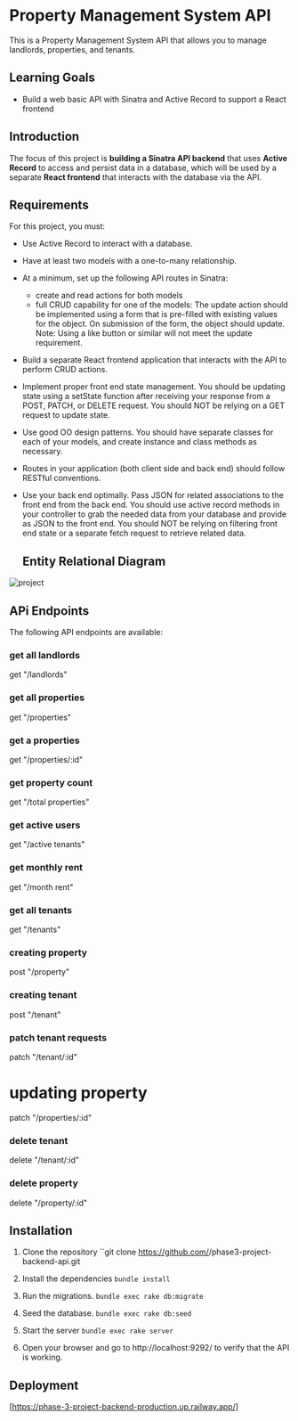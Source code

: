 # Property Management System API

This is a Property Management System API that allows you to manage landlords, properties, and tenants.

## Learning Goals

- Build a web basic API with Sinatra and Active Record to support a React
  frontend

## Introduction

The focus of this project is **building a Sinatra API backend** that uses
**Active Record** to access and persist data in a database, which will be used
by a separate **React frontend** that interacts with the database via the API.

## Requirements

For this project, you must:

- Use Active Record to interact with a database.
- Have at least two models with a one-to-many relationship.
- At a minimum, set up the following API routes in Sinatra:
  - create and read actions for both models
  - full CRUD capability for one of the models: 
  The update action should be implemented using a form that is 
  pre-filled with existing values for the object. On submission of 
  the form, the object should update. Note: Using a like button or 
  similar will not meet the update requirement.
- Build a separate React frontend application that interacts with the API to
  perform CRUD actions.
- Implement proper front end state management. You should be updating state using a
  setState function after receiving your response from a POST, PATCH, or DELETE 
  request. You should NOT be relying on a GET request to update state. 
- Use good OO design patterns. You should have separate classes for each of your
  models, and create instance and class methods as necessary. 
- Routes in your application (both client side and back end) should follow RESTful
  conventions.
- Use your back end optimally. Pass JSON for related associations to the front 
  end from the back end. You should use active record methods in your controller to grab
  the needed data from your database and provide as JSON to the front end. You
  should NOT be relying on filtering front end state or a separate fetch request to
  retrieve related data.

  ## Entity Relational Diagram

![project](https://user-images.githubusercontent.com/99965020/222998077-1332ebeb-4f73-43c9-8460-ad41d2d27687.png)


## APi Endpoints

The following API endpoints are available:

### get all landlords
  get "/landlords"
    
  ### get all properties
  get "/properties"
   
  ### get a properties
  get "/properties/:id"
    
  ### get property count
  get "/total properties" 
    
  ### get active users
  get "/active tenants"
    
  ### get monthly rent
  get "/month rent"
    
  ### get all tenants
  get "/tenants"
    
  ### creating property
  post "/property" 

  ### creating tenant
  post "/tenant"

  ### patch tenant requests
  patch "/tenant/:id"

  # updating property
  patch "/properties/:id"

  ### delete tenant 
  delete "/tenant/:id" 

  ### delete property
  delete "/property/:id"


  ## Installation

 1. Clone the repository
  ``git clone https://github.com/<username>/phase3-project-backend-api.git`
`

2. Install the dependencies
`bundle install`

3. Run the migrations.
`bundle exec rake db:migrate`

4. Seed the database.
`bundle exec rake db:seed`

5. Start the server
`bundle exec rake server`

6. Open your browser and go to http://localhost:9292/ to verify that the API is working.

## Deployment
[https://phase-3-project-backend-production.up.railway.app/]
